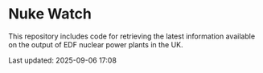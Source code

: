 # Nuke Watch

This repository includes code for retrieving the latest information available on the output of EDF nuclear power plants in the UK.

Last updated: 2025-09-06 17:08